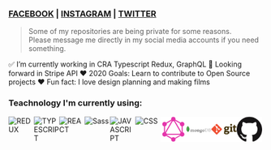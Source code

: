 



### [FACEBOOK][facebook] | [INSTAGRAM][instagram] | [TWITTER][twitter]
> Some of my repositories are being private for some reasons. <br> Please message me directly in my social media accounts if you need something.


✅ I’m currently working in CRA Typescript Redux, GraphQL
👀 Looking forward in Stripe API
❤️ 2020 Goals: Learn to contribute to Open Source projects
❤️ Fun fact: I love design planning and making films 


### Teachnology I'm currently using:

<img align="left" alt="REDUX" width="50px" src="https://redux.js.org/img/redux.svg" />
<img align="left" alt="TYPESCRIPT" width="50px" src="https://cdn.iconscout.com/icon/free/png-256/typescript-1174965.png" />
<img align="left" alt="REACT" width="50px" src="https://upload.wikimedia.org/wikipedia/commons/thumb/a/a7/React-icon.svg/1280px-React-icon.svg.png" />
<img align="left" alt="Sass" width="50px" src="https://nodejs.org/static/images/logo.svg"/>
<img align="left" alt="JAVASCRIPT" width="50px" src="https://cdn.auth0.com/blog/es6rundown/logo.png" />
<img align="left" alt="CSS" width="50px" src="https://www.pinclipart.com/picdir/middle/175-1759459_eng-a-med-kamel-frameworks-css-css-logo.png" />
<img align="left" alt="GraphQL" width="50px" src="https://raw.githubusercontent.com/github/explore/80688e429a7d4ef2fca1e82350fe8e3517d3494d/topics/graphql/graphql.png" />
<img align="left" alt="MongoDB" width="50px" src="https://raw.githubusercontent.com/github/explore/80688e429a7d4ef2fca1e82350fe8e3517d3494d/topics/mongodb/mongodb.png" />
<img align="left" alt="Git" width="50px" src="https://raw.githubusercontent.com/github/explore/80688e429a7d4ef2fca1e82350fe8e3517d3494d/topics/git/git.png" />
<img align="left" alt="GitHub" width="50px" src="https://raw.githubusercontent.com/github/explore/78df643247d429f6cc873026c0622819ad797942/topics/github/github.png" />


[typescript]: https://www.typescriptlang.org
[react]: https://reactjs.org
[redux]: https://redux.js.org
[nodejs]: https://nodejs.org/en
[javascript]: https://www.javascript.com/



[instagram]: https://www.instagram.com/imyour_kola
[facebook]: https://web.facebook.com/imyourkola
[twitter]: https://twitter.com/holakoola
[portfolio]: https://kolyamadridano.netlify.app/ 
